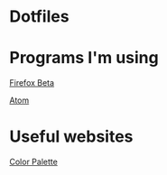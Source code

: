 # Dotfiles



# Programs I'm using

[Firefox Beta](https://aur.archlinux.org/packages/firefox-beta/)

[Atom](https://atom.io/)

[]()

[]()

[]()

[]()

[]()

[]()

[]()

[]()

[]()


# Useful websites

[Color Palette](http://www.pictaculous.com/)

[]()

[]()

[]()

[]()

[]()

[]()

[]()

[]()
